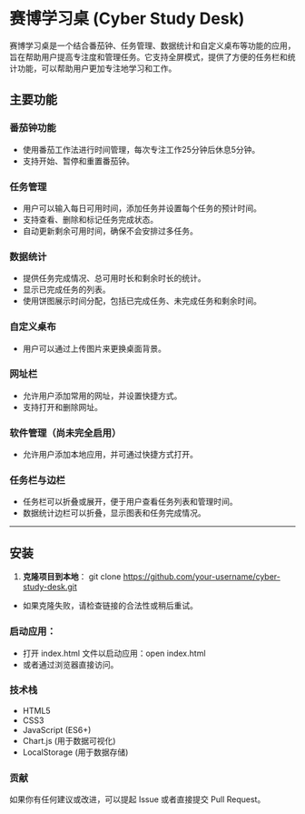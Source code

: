 # 赛博学习桌 (Cyber Study Desk)

赛博学习桌是一个结合番茄钟、任务管理、数据统计和自定义桌布等功能的应用，旨在帮助用户提高专注度和管理任务。它支持全屏模式，提供了方便的任务栏和统计功能，可以帮助用户更加专注地学习和工作。

## 主要功能

### 番茄钟功能
- 使用番茄工作法进行时间管理，每次专注工作25分钟后休息5分钟。
- 支持开始、暂停和重置番茄钟。

### 任务管理
- 用户可以输入每日可用时间，添加任务并设置每个任务的预计时间。
- 支持查看、删除和标记任务完成状态。
- 自动更新剩余可用时间，确保不会安排过多任务。

### 数据统计
- 提供任务完成情况、总可用时长和剩余时长的统计。
- 显示已完成任务的列表。
- 使用饼图展示时间分配，包括已完成任务、未完成任务和剩余时间。

### 自定义桌布
- 用户可以通过上传图片来更换桌面背景。

### 网址栏
- 允许用户添加常用的网址，并设置快捷方式。
- 支持打开和删除网址。

### 软件管理（尚未完全启用）
- 允许用户添加本地应用，并可通过快捷方式打开。

### 任务栏与边栏
- 任务栏可以折叠或展开，便于用户查看任务列表和管理时间。
- 数据统计边栏可以折叠，显示图表和任务完成情况。

---

## 安装

1. **克隆项目到本地**：
   git clone https://github.com/your-username/cyber-study-desk.git
   
- 如果克隆失败，请检查链接的合法性或稍后重试。
### 启动应用：
- 打开 index.html 文件以启动应用：open index.html
- 或者通过浏览器直接访问。
### 技术栈
- HTML5
- CSS3
- JavaScript (ES6+)
- Chart.js (用于数据可视化)
- LocalStorage (用于数据存储)
### 贡献
如果你有任何建议或改进，可以提起 Issue 或者直接提交 Pull Request。
